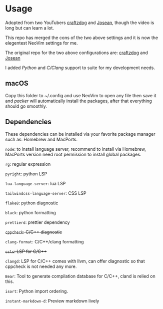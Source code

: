 # Usage

Adopted from two YouTubers [craftzdog](https://www.youtube.com/watch?v=ajmK0ZNcM4Q&t=3439s) and [Josean](https://www.youtube.com/watch?v=vdn_pKJUda8),
though the video is long but can learn a lot.

This repo has merged the cons of the two above settings and it is now the elegentest NeoVim settings for me.

The original repo for the two above configurations are: [craftzdog](https://github.com/craftzdog/dotfiles-public) and
[Josean](https://github.com/josean-dev/dev-environment-files)

I added _Python_ and _C/Clang_ support to suite for my development needs.

## macOS

Copy this folder to ~/.config and use NeoVim to open any file then save it and _packer_ will automatically install the packages, after that everything should go smoothly.

## Dependencies

These dependencies can be installed via your favorite package manager such as: Homebrew and MacPorts.

`node`: to install language server, recommend to install via Homebrew, MacPorts version need root permission to install global packages.

`rg`: regular expression

`pyright`: python LSP

`lua-language-server`: lua LSP

`tailwindcss-language-server`: CSS LSP

`flake8`: python diagnostic

`black`: python formatting

`prettierd`: prettier dependency

~~`cppcheck`: C/C++ diagnostic~~

`clang-format`: C/C++/clang formatting

~~`ccls`: LSP for C/C++~~

`clangd`: LSP for C/C++ comes with llvm, can offer diagnostic so that cppcheck is not needed any more.

`Bear`: Tool to generate compilation database for C/C++, cland is relied on this.

`isort`: Python import ordering.

`instant-markdown-d`: Preview markdown lively
